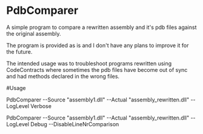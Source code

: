 # PdbComparer
A simple program to compare a rewritten assembly and it's pdb files against the original assembly.

The program is provided as is and I don't have any plans to improve it for the future.

The intended usage was to troubleshoot programs rewritten using CodeContracts where 
sometimes the pdb files have become out of sync and had methods declared in the wrong files.


#Usage

PdbComparer --Source "assembly1.dll" --Actual "assembly_rewritten.dll" --LogLevel Verbose

PdbComparer --Source "assembly1.dll" --Actual "assembly_rewritten.dll" --LogLevel Debug --DisableLineNrComparison
